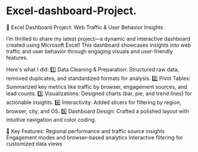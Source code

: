 # Excel-dashboard-Project.
🚀 Excel Dashboard Project: Web Traffic & User Behavior Insights

I’m thrilled to share my latest project—a dynamic and interactive dashboard created using Microsoft Excel! This dashboard showcases insights into web traffic and user behavior through engaging visuals and user-friendly features.

Here's what I did:
1️⃣ Data Cleaning & Preparation: Structured raw data, removed duplicates, and standardized formats for analysis.
2️⃣ Pivot Tables: Summarized key metrics like traffic by browser, engagement sources, and lead counts.
3️⃣ Visualizations: Designed charts (bar, pie, and trend lines) for actionable insights.
4️⃣ Interactivity: Added slicers for filtering by region, browser, city, and OS.
5️⃣ Dashboard Design: Crafted a polished layout with intuitive navigation and color coding.

🌟 Key Features:
Regional performance and traffic source insights
Engagement modes and browser-based analytics
Interactive filtering for customized data views
